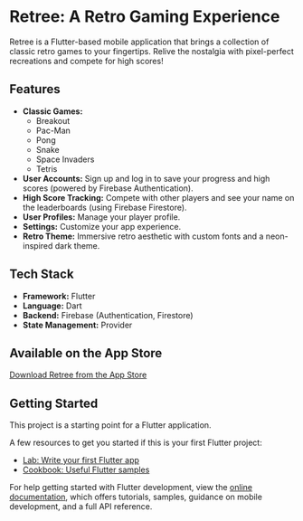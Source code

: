 # Retree: A Retro Gaming Experience

Retree is a Flutter-based mobile application that brings a collection of classic retro games to your fingertips. Relive the nostalgia with pixel-perfect recreations and compete for high scores!

## Features

*   **Classic Games:**
    *   Breakout
    *   Pac-Man
    *   Pong
    *   Snake
    *   Space Invaders
    *   Tetris
*   **User Accounts:** Sign up and log in to save your progress and high scores (powered by Firebase Authentication).
*   **High Score Tracking:** Compete with other players and see your name on the leaderboards (using Firebase Firestore).
*   **User Profiles:** Manage your player profile.
*   **Settings:** Customize your app experience.
*   **Retro Theme:** Immersive retro aesthetic with custom fonts and a neon-inspired dark theme.

## Tech Stack

*   **Framework:** Flutter
*   **Language:** Dart
*   **Backend:** Firebase (Authentication, Firestore)
*   **State Management:** Provider

## Available on the App Store

[Download Retree from the App Store](https://apps.apple.com/us/app/retree/id6745189283)

## Getting Started

This project is a starting point for a Flutter application.

A few resources to get you started if this is your first Flutter project:

- [Lab: Write your first Flutter app](https://docs.flutter.dev/get-started/codelab)
- [Cookbook: Useful Flutter samples](https://docs.flutter.dev/cookbook)

For help getting started with Flutter development, view the
[online documentation](https://docs.flutter.dev/), which offers tutorials,
samples, guidance on mobile development, and a full API reference.
